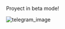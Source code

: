 Proyect in beta mode!

![telegram_image](https://user-images.githubusercontent.com/116668706/215679459-6c9c86f3-5f11-41c5-b1ec-8016a4d1c6ff.png)
